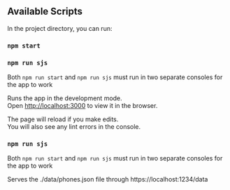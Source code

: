 
## Available Scripts

In the project directory, you can run:

### `npm start`
### `npm run sjs`
Both `npm run start` and `npm run sjs` must run in two
separate consoles for the app to work

Runs the app in the development mode.<br>
Open [http://localhost:3000](http://localhost:3000) to view it in the browser.

The page will reload if you make edits.<br>
You will also see any lint errors in the console.

### `npm run sjs`
Both `npm run start` and `npm run sjs` must run in two
separate consoles for the app to work

Serves the ./data/phones.json file through https://localhost:1234/data

